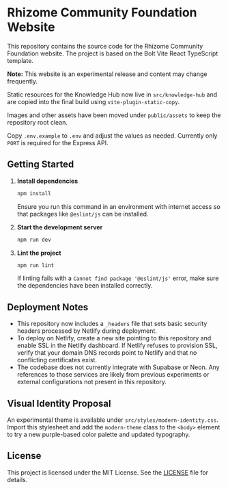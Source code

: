 # Rhizome Community Foundation Website

This repository contains the source code for the Rhizome Community Foundation website. The project is based on the Bolt Vite React TypeScript template.

**Note:** This website is an experimental release and content may change frequently.

Static resources for the Knowledge Hub now live in `src/knowledge-hub` and are copied into the final build using `vite-plugin-static-copy`.

Images and other assets have been moved under `public/assets` to keep the repository root clean.

Copy `.env.example` to `.env` and adjust the values as needed. Currently only `PORT` is required for the Express API.

## Getting Started

1. **Install dependencies**
   ```bash
   npm install
   ```
   Ensure you run this command in an environment with internet access so that packages like `@eslint/js` can be installed.

2. **Start the development server**
   ```bash
   npm run dev
   ```

3. **Lint the project**
   ```bash
   npm run lint
   ```
   If linting fails with a `Cannot find package '@eslint/js'` error, make sure the dependencies have been installed correctly.

## Deployment Notes

- This repository now includes a `_headers` file that sets basic security headers processed by Netlify during deployment.
- To deploy on Netlify, create a new site pointing to this repository and enable SSL in the Netlify dashboard. If Netlify refuses to provision SSL, verify that your domain DNS records point to Netlify and that no conflicting certificates exist.
- The codebase does not currently integrate with Supabase or Neon. Any references to those services are likely from previous experiments or external configurations not present in this repository.

## Visual Identity Proposal

An experimental theme is available under `src/styles/modern-identity.css`. Import this stylesheet and add the `modern-theme` class to the `<body>` element to try a new purple-based color palette and updated typography.

## License

This project is licensed under the MIT License. See the [LICENSE](LICENSE) file for details.
